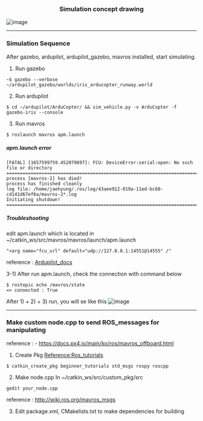 ### <div align=center> Simulation concept drawing <div>
![image](https://user-images.githubusercontent.com/79160507/178412154-a51bd9bc-619f-41e0-a44e-d2bc7f991e0c.png)

---

### Simulation Sequence
After gazebo, ardupilot, ardupilot_gazebo, mavros installed, start simulating.
    
1) Run gazebo
```
~$ gazebo --verbose ~/ardupilot_gazebo/worlds/iris_arducopter_runway.world
```

2) Run ardupilot
```
$ cd ~/ardupilot/ArduCopter/ && sim_vehicle.py -v ArduCopter -f gazebo-iris --console
```
3) Run mavros 
```
$ roslaunch mavros apm.launch
```

##### apm.launch error
    [FATAL] [1657599759.452079697]: FCU: DeviceError:serial:open: No such file or directory
    ================================================================================REQUIRED process [mavros-2] has died!
    process has finished cleanly
    log file: /home/jaehyung/.ros/log/43aee912-019a-11ed-bc60-cd141d67ef6a/mavros-2*.log
    Initiating shutdown!
    ================================================================================
        
##### Troubleshooting
edit apm.launch which is located in ~/catkin_ws/src/mavros/mavros/launch/apm.launch
```
"<arg name="fcu_url" default="udp://127.0.0.1:14551@14555" /"
```
reference : [Ardupilot_docs](https://ardupilot.org/dev/docs/ros-sitl.html)
    
3-1) After run apm.launch, check the connection with command below
```
$ rostopic echo /mavros/state
=> connected : True
```
    
    
After 1) + 2) + 3) run, you will se like this
![image](https://user-images.githubusercontent.com/79160507/178422143-0de792f0-54cb-4856-98d2-37389c19be4b.png)

---
### Make custom node.cpp to send ROS_messages for manipulating
reference : 
    - https://docs.px4.io/main/ko/ros/mavros_offboard.html
    
1) Create Pkg [Reference:Ros_tutorials](http://wiki.ros.org/ROS/Tutorials/CreatingPackage)
```
$ catkin_create_pkg beginner_tutorials std_msgs rospy roscpp
```
    
2) Make node.cpp
In ~/catkin_ws/src/custom_pkg/src
```
gedit your_node.cpp
```
reference : http://wiki.ros.org/mavros_msgs

    
3) Edit package.xml, CMakelists.txt to make dependencies for building
```
```
    
    
    


